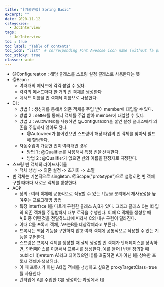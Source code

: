 ```yaml
---
title: "[기술면접] Spring Basic"
excerpt: ""
date: 2020-11-12
categories:
  - JobInterview
tags:
  - JobInterview
toc : true
toc_label: "Table of contents"
toc_icon: "list"  # corresponding Font Awesome icon name (without fa prefix)
toc_sticky: true
classes: wide
---
```



- @Configureation : 해당 클래스를 스프링 설정 클래스로 사용한다는 뜻
- @Bean : 
  - 여러개의 메서드에 각각 붙일 수 있다.
  - 각각의 메서드마다 한 개의 빈 객체를 생성한다.
  - 메서드 이름을 빈 객체의 이름으로 사용한다.
- DI :
  - 방법 1 : 생성자를 통해서 의존 객체를 주입 받아 member에 대입할 수 있다.
  - 방법 2 : setter를 통해서 객체를 주입 받아 member에 대입할 수 있다.
  - 방법 3 : Autowired를 사용하면 @Configuration을 붙인 설정 클래스에서 의존을 주입하지 않아도 된다.
    - @Autowired가 붙어있으면 스프링이 해당 타입의 빈 객체를 찾아서 필드에 할당한다. 
  - 자동주입이 가능한 빈이 여러개인 경우
    - 방법 1 : @Qualifier를 사용해서 특정 빈을 선택한다.
    - 방법 2 : @Qualifier가 없으면 빈의 이름을 한정자로 지정한다.
- 스프링 빈 객체의 라이프사이클
  - 객체 생성 -> 의존 설정 -> 초기화 -> 소멸
- 빈 객체는 기본적으로 singleton. @Scope("prototype")으로 설명히면 빈 객체 구할 때마다 새로운 객체를 생성한다.
- AOP
  - 정의 : 여러 객체에 공통적으로 적용할 수 있는 기능을 분리해서 재사용성을 높여주는 프로그래밍 방법
  - 특정 interface I를 다르게 구현한 클래스 A,B가 있다. 그리고 클래스 C는 I타입의 의존 객체를 주입받아서 내부 로직을 수행한다. 이때 C 객체를 생성할 때 A,B 중 어떤 것을 전달하느냐에 따라서 C의 내부 구현이 달라진다. 
  - 이때 C를 프록시 객체, A또는B를 대상각체라고 부른다. 
  - 프록시는 핵심 기능을 구현하지 않고 여러 객체에 공통적으로 적용할 수 있는 기능을 구현한다.
  - 스프링은 프록시 객체를 생성할 때 실제 생성할 빈 객체가 인터페이스를 상속하면, 인터페이스를 이용해서 프록시를 생성한다. 예를 들어 I 빈을 정의할 때 public I i(){return A}라고 되어있으면 i()를 호출하면 A가 아닌 I를 상속한 프록시 객체가 생성된다. 
  - 이 때 프록시가 아닌 A타입 객체를 생성하고 싶으면 proxyTargetClass=true를 사용한다. 
  - 런타입에 A를 주입한 C를 생성하는 과정에서 I를 
